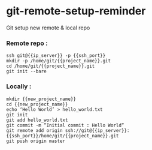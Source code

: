 # git-remote-setup-reminder
Git setup new remote &amp; local repo

### Remote repo :  
```
ssh git@{{ip_server}} -p {{ssh_port}}  
mkdir -p /home/git/{{project_name}}.git  
cd /home/git/{{project_name}}.git  
git init --bare  
```

### Locally :
```
mkdir {{new_project_name}}  
cd {{new_project_name}}  
echo ‘Hello World’ > hello_world.txt  
git init  
git add hello_world.txt  
git commit -m “Initial commit : Hello World“  
git remote add origin ssh://git@{{ip_server}}:{{ssh_port}}/home/git/{{project_name}}.git  
git push origin master  
```
